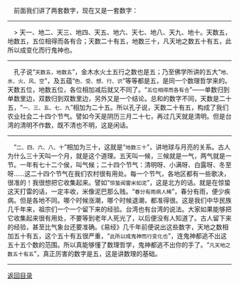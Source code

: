 &emsp;前面我们讲了两套数字，现在又是一套数字：
___
&emsp;> 天一、地二、天三、地四、天五、地六、天七、地八、天九、地十。天数五，地数五，五位相得而各有合；天数二十有五，地数三十，凡天地之数五十有五，此所以成变化而行鬼神也。
___
&emsp;孔子说“``天数五，地数五``”，金木水火土五行之数也是五；乃至佛学所讲的五大“``地、水、火、风、空``”，及五蕴“``色、受、想、行、识``”等等都是五，是同一个数理哲学来的。天数五位，地数五位，各位相加减后就又不同了。“``五位相得而各有合``”——单数归到单数里边，双数归到双数里边，另外又是一个结论。总和的数字不同，天数是二十五，“``一、三、五、七、九``”相加为二十五。所以孔子说，天数二十有五，构成了我们农业社会二十四个节气。譬如今天是阴历三月二十七，再过几天就是清明。但是台湾的清明不作数，既不清也不明，这是闲话。
___
&emsp;“``二、四、六、八、十``”相加为三十，这就是“``地数三十``”，讲地球与月亮的关系。古人为什么三十天叫一个月，就是这个道理。五天叫一候，三候就是一气，两气就是一节。一年有七十二个侯，叫气候；二十四个节气：清明呀、小满呀、白露呀、冬至呀……这二十四个节气在我们农村很有用处。每一个节气，各地区都有一些歌决，很准的！我很想把它收集起来。譬如“``惊蛰闻雷米如泥``”，这是北方的话。就是在惊蛰这天打雷的话，一定丰收，米像泥巴那么贱。“``春分有雨病人稀``”，春分有雨，便少疾病。但是各地不同。哪个时候涨潮，哪个时候退潮，都准得很。这是我们中华民族几千年来，祖宗们一个一个留下来的经验。台湾也有台湾的说法。大家如果能够把它收集起来很有用处，不要等到老年人死光了，以后便没有人知道了。古人留下来的经验，甚至比气象台还要准确。《易经》几千年前便说出这些数字，天地之数相加五十有五，这个五十有五很严重，“``此所以成鬼神而行变化也``”，连鬼神都逃不出这五十五个数的范围。所以真能够懂了数理哲学，鬼神都逃不出你的手了。“``凡天地之数五十有五``”，真正厉害的数字是五，这是讲数理的基础。
___
[返回目录](../../master/README.md#目录)